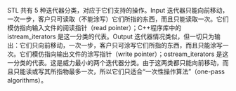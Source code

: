 STL 共有 5 种迭代器分类，对应于它们支持的操作。Input 迭代器只能向前移动，一次一步，客户只可读取（不能涂写）它们所指的东西，而且只能读取一次。它们模仿指向输入文件的阅读指针（read pointer）；C++程序库中的 istream_iterators 是这一分类的代表。Output 迭代器情况类似，但一切只为输出：它们只向前移动，一次一步，客户只可涂写它们所指的东西，而且只能涂写一次。它们模仿指向输出文件的涂写指针（write pointer）；ostream_iterators 是这一分类的代表。这是威力最小的两个迭代器分类。由于这两类都只能向前移动，而且只能读或写其所指物最多一次，所以它们只适合“一次性操作算法”（one-pass algorithms）。
